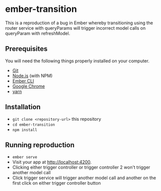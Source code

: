 # ember-transition

This is a reproduction of a bug in Ember whereby transitioning using the router service
with queryParams will trigger incorrect model calls on queryParam with refreshModel. 

## Prerequisites

You will need the following things properly installed on your computer.

* [Git](https://git-scm.com/)
* [Node.js](https://nodejs.org/) (with NPM)
* [Ember CLI](https://ember-cli.com/)
* [Google Chrome](https://google.com/chrome/)
* [yarn](https://https://yarnpkg.com)

## Installation

* `git clone <repository-url>` this repository
* `cd ember-transition`
* `npm install`

## Running reproduction

* `ember serve`
* Visit your app at [http://localhost:4200](http://localhost:4200).
* Clicking either trigger controller or trigger controller 2 won't trigger another model call
* Click trigger service will trigger another model call and another on the first click on either trigger controller button

